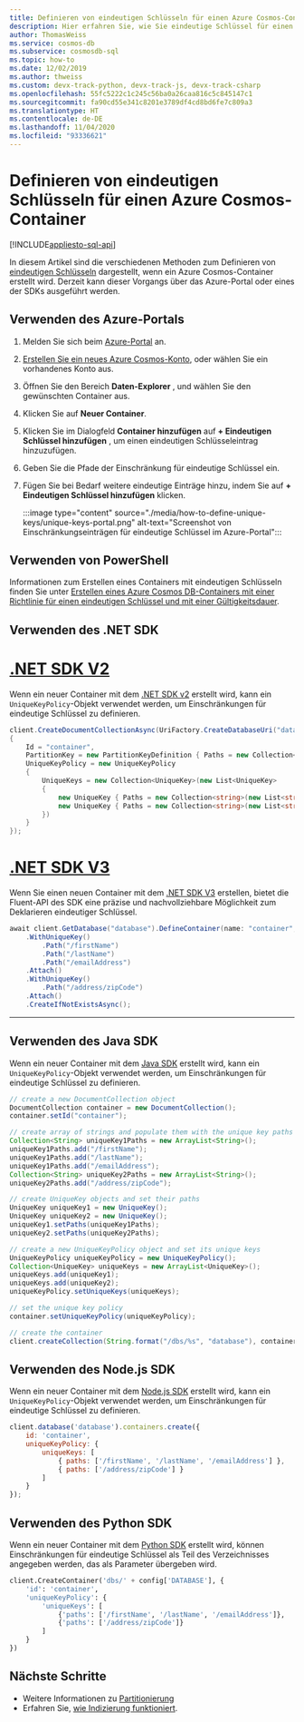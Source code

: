 ```yaml
---
title: Definieren von eindeutigen Schlüsseln für einen Azure Cosmos-Container
description: Hier erfahren Sie, wie Sie eindeutige Schlüssel für einen Azure Cosmos-Container mithilfe des Azure-Portals, mit PowerShell, .NET, Java und verschiedenen anderen SDKs definieren.
author: ThomasWeiss
ms.service: cosmos-db
ms.subservice: cosmosdb-sql
ms.topic: how-to
ms.date: 12/02/2019
ms.author: thweiss
ms.custom: devx-track-python, devx-track-js, devx-track-csharp
ms.openlocfilehash: 55fc5222c1c245c56ba0a26caa816c5c845147c1
ms.sourcegitcommit: fa90cd55e341c8201e3789df4cd8bd6fe7c809a3
ms.translationtype: HT
ms.contentlocale: de-DE
ms.lasthandoff: 11/04/2020
ms.locfileid: "93336621"
---
```

# <a name="define-unique-keys-for-an-azure-cosmos-container"></a>Definieren von eindeutigen Schlüsseln für einen Azure Cosmos-Container
[!INCLUDE[appliesto-sql-api](includes/appliesto-sql-api.md)]

In diesem Artikel sind die verschiedenen Methoden zum Definieren von [eindeutigen Schlüsseln](unique-keys.md) dargestellt, wenn ein Azure Cosmos-Container erstellt wird. Derzeit kann dieser Vorgangs über das Azure-Portal oder eines der SDKs ausgeführt werden.

## <a name="use-the-azure-portal"></a>Verwenden des Azure-Portals

1. Melden Sie sich beim [Azure-Portal](https://portal.azure.com/) an.

1. [Erstellen Sie ein neues Azure Cosmos-Konto](create-sql-api-dotnet.md#create-account), oder wählen Sie ein vorhandenes Konto aus.

1. Öffnen Sie den Bereich **Daten-Explorer** , und wählen Sie den gewünschten Container aus.

1. Klicken Sie auf **Neuer Container**.

1. Klicken Sie im Dialogfeld **Container hinzufügen** auf **+ Eindeutigen Schlüssel hinzufügen** , um einen eindeutigen Schlüsseleintrag hinzuzufügen.

1. Geben Sie die Pfade der Einschränkung für eindeutige Schlüssel ein.

1. Fügen Sie bei Bedarf weitere eindeutige Einträge hinzu, indem Sie auf **+ Eindeutigen Schlüssel hinzufügen** klicken.

    :::image type="content" source="./media/how-to-define-unique-keys/unique-keys-portal.png" alt-text="Screenshot von Einschränkungseinträgen für eindeutige Schlüssel im Azure-Portal":::

## <a name="use-powershell"></a>Verwenden von PowerShell

Informationen zum Erstellen eines Containers mit eindeutigen Schlüsseln finden Sie unter [Erstellen eines Azure Cosmos DB-Containers mit einer Richtlinie für einen eindeutigen Schlüssel und mit einer Gültigkeitsdauer](manage-with-powershell.md#create-container-unique-key-ttl).

## <a name="use-the-net-sdk"></a>Verwenden des .NET SDK

# <a name="net-sdk-v2"></a>[.NET SDK V2](#tab/dotnetv2)

Wenn ein neuer Container mit dem [.NET SDK v2](https://www.nuget.org/packages/Microsoft.Azure.DocumentDB/) erstellt wird, kann ein `UniqueKeyPolicy`-Objekt verwendet werden, um Einschränkungen für eindeutige Schlüssel zu definieren.

```csharp
client.CreateDocumentCollectionAsync(UriFactory.CreateDatabaseUri("database"), new DocumentCollection
{
    Id = "container",
    PartitionKey = new PartitionKeyDefinition { Paths = new Collection<string>(new List<string> { "/myPartitionKey" }) },
    UniqueKeyPolicy = new UniqueKeyPolicy
    {
        UniqueKeys = new Collection<UniqueKey>(new List<UniqueKey>
        {
            new UniqueKey { Paths = new Collection<string>(new List<string> { "/firstName", "/lastName", "/emailAddress" }) },
            new UniqueKey { Paths = new Collection<string>(new List<string> { "/address/zipCode" }) }
        })
    }
});
```

# <a name="net-sdk-v3"></a>[.NET SDK V3](#tab/dotnetv3)

Wenn Sie einen neuen Container mit dem [.NET SDK V3](https://www.nuget.org/packages/Microsoft.Azure.Cosmos/) erstellen, bietet die Fluent-API des SDK eine präzise und nachvollziehbare Möglichkeit zum Deklarieren eindeutiger Schlüssel.

```csharp
await client.GetDatabase("database").DefineContainer(name: "container", partitionKeyPath: "/myPartitionKey")
    .WithUniqueKey()
        .Path("/firstName")
        .Path("/lastName")
        .Path("/emailAddress")
    .Attach()
    .WithUniqueKey()
        .Path("/address/zipCode")
    .Attach()
    .CreateIfNotExistsAsync();
```
---

## <a name="use-the-java-sdk"></a>Verwenden des Java SDK

Wenn ein neuer Container mit dem [Java SDK](https://mvnrepository.com/artifact/com.microsoft.azure/azure-cosmosdb) erstellt wird, kann ein `UniqueKeyPolicy`-Objekt verwendet werden, um Einschränkungen für eindeutige Schlüssel zu definieren.

```java
// create a new DocumentCollection object
DocumentCollection container = new DocumentCollection();
container.setId("container");

// create array of strings and populate them with the unique key paths
Collection<String> uniqueKey1Paths = new ArrayList<String>();
uniqueKey1Paths.add("/firstName");
uniqueKey1Paths.add("/lastName");
uniqueKey1Paths.add("/emailAddress");
Collection<String> uniqueKey2Paths = new ArrayList<String>();
uniqueKey2Paths.add("/address/zipCode");

// create UniqueKey objects and set their paths
UniqueKey uniqueKey1 = new UniqueKey();
UniqueKey uniqueKey2 = new UniqueKey();
uniqueKey1.setPaths(uniqueKey1Paths);
uniqueKey2.setPaths(uniqueKey2Paths);

// create a new UniqueKeyPolicy object and set its unique keys
UniqueKeyPolicy uniqueKeyPolicy = new UniqueKeyPolicy();
Collection<UniqueKey> uniqueKeys = new ArrayList<UniqueKey>();
uniqueKeys.add(uniqueKey1);
uniqueKeys.add(uniqueKey2);
uniqueKeyPolicy.setUniqueKeys(uniqueKeys);

// set the unique key policy
container.setUniqueKeyPolicy(uniqueKeyPolicy);

// create the container
client.createCollection(String.format("/dbs/%s", "database"), container, null);
```

## <a name="use-the-nodejs-sdk"></a>Verwenden des Node.js SDK

Wenn ein neuer Container mit dem [Node.js SDK](https://www.npmjs.com/package/@azure/cosmos) erstellt wird, kann ein `UniqueKeyPolicy`-Objekt verwendet werden, um Einschränkungen für eindeutige Schlüssel zu definieren.

```javascript
client.database('database').containers.create({
    id: 'container',
    uniqueKeyPolicy: {
        uniqueKeys: [
            { paths: ['/firstName', '/lastName', '/emailAddress'] },
            { paths: ['/address/zipCode'] }
        ]
    }
});
```

## <a name="use-the-python-sdk"></a>Verwenden des Python SDK

Wenn ein neuer Container mit dem [Python SDK](https://pypi.org/project/azure-cosmos/) erstellt wird, können Einschränkungen für eindeutige Schlüssel als Teil des Verzeichnisses angegeben werden, das als Parameter übergeben wird.

```python
client.CreateContainer('dbs/' + config['DATABASE'], {
    'id': 'container',
    'uniqueKeyPolicy': {
        'uniqueKeys': [
            {'paths': ['/firstName', '/lastName', '/emailAddress']},
            {'paths': ['/address/zipCode']}
        ]
    }
})
```

## <a name="next-steps"></a>Nächste Schritte

- Weitere Informationen zu [Partitionierung](partitioning-overview.md)
- Erfahren Sie, [wie Indizierung funktioniert](index-overview.md).
